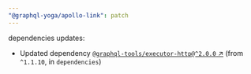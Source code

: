 ```yaml
---
"@graphql-yoga/apollo-link": patch
---
```

dependencies updates:
  - Updated dependency [`@graphql-tools/executor-http@^2.0.0` ↗︎](https://www.npmjs.com/package/@graphql-tools/executor-http/v/2.0.0) (from `^1.1.10`, in `dependencies`)
